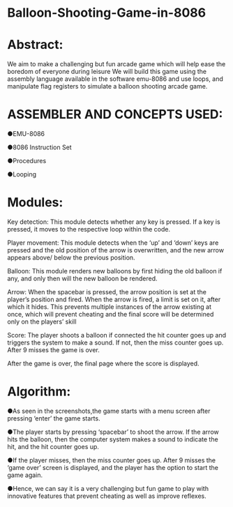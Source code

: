 # Balloon-Shooting-Game-in-8086

# Abstract:

We aim to make a challenging but fun arcade game which will help ease the boredom of everyone during leisure
We will build this game using the assembly language available in the software emu-8086 and use loops, and manipulate flag registers to simulate a balloon shooting arcade game.

# ASSEMBLER AND CONCEPTS USED:

●EMU-8086

●8086 Instruction Set

●Procedures

●Looping

# Modules:
Key detection:
This module detects whether any key is pressed. If a key is pressed, it moves to the respective loop within the code.

Player movement:
This module detects when the ‘up’ and ‘down’ keys are pressed and the old position of the arrow is overwritten, and the new arrow appears above/ below the previous position.

Balloon:
This module renders new balloons by first hiding the old balloon if any, and only then will the new balloon be rendered.

Arrow:
When the spacebar is pressed, the arrow position is set at the player’s position and fired. When the arrow is fired, a limit is set on it, after which it hides. This prevents multiple instances of the arrow existing at once, which will prevent cheating and the final score will be determined only on the players’ skill

Score:
The player shoots a balloon if connected the hit counter goes up and triggers the system to make a sound. If not, then the miss counter goes up. After 9 misses the game is over.

After the game is over, the final page where the score is displayed.

# Algorithm:

●As seen in the screenshots,the game starts with a menu screen after pressing ‘enter’ the game starts.

●The player starts by pressing ‘spacebar’ to shoot the arrow. If the arrow hits the balloon, then the computer system makes a sound to indicate the hit, and the hit counter goes up.

●If the player misses, then the miss counter goes up. After 9 misses the ‘game over’ screen is displayed, and the player has the option to start the game again.

●Hence, we can say it is a very challenging but fun game to play with innovative features that prevent cheating as well as improve reflexes.

